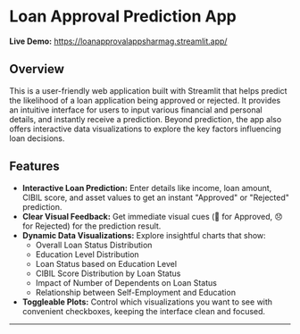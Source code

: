 # Loan Approval Prediction App

**Live Demo:** https://loanapprovalappsharmag.streamlit.app/
## Overview

This is a user-friendly web application built with Streamlit that helps predict the likelihood of a loan application being approved or rejected. It provides an intuitive interface for users to input various financial and personal details, and instantly receive a prediction. Beyond prediction, the app also offers interactive data visualizations to explore the key factors influencing loan decisions.

## Features

  * **Interactive Loan Prediction:** Enter details like income, loan amount, CIBIL score, and asset values to get an instant "Approved" or "Rejected" prediction.
  * **Clear Visual Feedback:** Get immediate visual cues (🎉 for Approved, 😞 for Rejected) for the prediction result.
  * **Dynamic Data Visualizations:** Explore insightful charts that show:
      * Overall Loan Status Distribution
      * Education Level Distribution
      * Loan Status based on Education Level
      * CIBIL Score Distribution by Loan Status
      * Impact of Number of Dependents on Loan Status
      * Relationship between Self-Employment and Education
  * **Toggleable Plots:** Control which visualizations you want to see with convenient checkboxes, keeping the interface clean and focused.

-----
